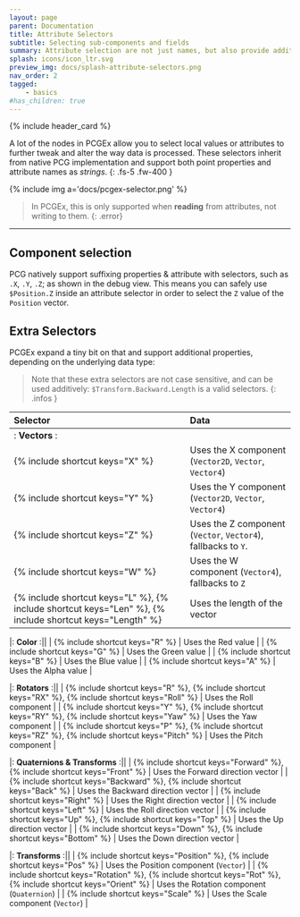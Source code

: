 ```yaml
---
layout: page
parent: Documentation
title: Attribute Selectors
subtitle: Selecting sub-components and fields
summary: Attribute selection are not just names, but also provide additional way to select more specific data from a given attribute.
splash: icons/icon_ltr.svg
preview_img: docs/splash-attribute-selectors.png
nav_order: 2
tagged:
    - basics
#has_children: true
---
```


{% include header_card %}

A lot of the nodes in PCGEx allow you to select local values or attributes to further tweak and alter the way data is processed. These selectors inherit from native PCG implementation and support both point properties and attribute names as *strings*.
{: .fs-5 .fw-400 } 

{% include img a='docs/pcgex-selector.png' %} 

> In PCGEx, this is only supported when **reading** from attributes, not writing to them.
{: .error}

---
## Component selection

PCG natively support suffixing properties & attribute with selectors, such as `.X`, `.Y`, `.Z`; as shown in the debug view. This means you can safely use `$Position.Z` inside an attribute selector in order to select the `Z` value of the `Position` vector.

## Extra Selectors
PCGEx expand a tiny bit on that and support additional properties, depending on the underlying data type:

> Note that these extra selectors are not case sensitive, and can be used additively: `$Transform.Backward.Length` is a valid selectors.
{: .infos }

| Selector       | Data          |
|:-------------|:------------------|
|: **Vectors** :||
| {% include shortcut keys="X" %}           | Uses the X component (`Vector2D`, `Vector`, `Vector4`) |
| {% include shortcut keys="Y" %}           | Uses the Y component (`Vector2D`, `Vector`, `Vector4`) |
| {% include shortcut keys="Z" %}           | Uses the Z component (`Vector`, `Vector4`), fallbacks to `Y`. |
| {% include shortcut keys="W" %}           | Uses the W component (`Vector4`), fallbacks to `Z` |
| {% include shortcut keys="L" %}, {% include shortcut keys="Len" %}, {% include shortcut keys="Length" %}           | Uses the length of the vector |

|: **Color** :||
| {% include shortcut keys="R" %}           | Uses the Red value |
| {% include shortcut keys="G" %}           | Uses the Green value |
| {% include shortcut keys="B" %}           | Uses the Blue value |
| {% include shortcut keys="A" %}           | Uses the Alpha value |

|: **Rotators** :||
| {% include shortcut keys="R" %}, {% include shortcut keys="RX" %}, {% include shortcut keys="Roll" %}          | Uses the Roll component |
| {% include shortcut keys="Y" %}, {% include shortcut keys="RY" %}, {% include shortcut keys="Yaw" %}          | Uses the Yaw component |
| {% include shortcut keys="P" %}, {% include shortcut keys="RZ" %}, {% include shortcut keys="Pitch" %}           | Uses the Pitch component |

|: **Quaternions & Transforms** :||
| {% include shortcut keys="Forward" %}, {% include shortcut keys="Front" %}           | Uses the Forward direction vector |
| {% include shortcut keys="Backward" %}, {% include shortcut keys="Back" %}           | Uses the Backward direction vector |
| {% include shortcut keys="Right" %}           | Uses the Right direction vector |
| {% include shortcut keys="Left" %}           | Uses the Roll direction vector |
| {% include shortcut keys="Up" %}, {% include shortcut keys="Top" %}           | Uses the Up direction vector |
| {% include shortcut keys="Down" %}, {% include shortcut keys="Bottom" %}           | Uses the Down direction vector |

|: **Transforms** :||
| {% include shortcut keys="Position" %}, {% include shortcut keys="Pos" %}          | Uses the Position component (`Vector`) |
| {% include shortcut keys="Rotation" %}, {% include shortcut keys="Rot" %}, {% include shortcut keys="Orient" %}         | Uses the Rotation component (`Quaternion`) |
| {% include shortcut keys="Scale" %}           | Uses the Scale component (`Vector`) |
